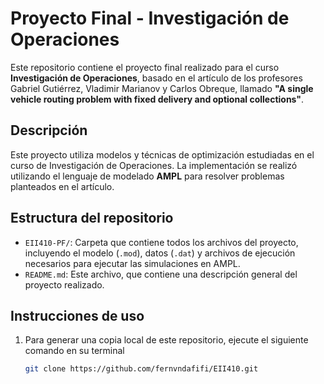 # Proyecto Final - Investigación de Operaciones

Este repositorio contiene el proyecto final realizado para el curso **Investigación de Operaciones**, basado en el artículo de los profesores Gabriel Gutiérrez, Vladimir Marianov y Carlos Obreque, llamado **"A single vehicle routing problem with fixed delivery and optional collections"**.

## Descripción

Este proyecto utiliza modelos y técnicas de optimización estudiadas en el curso de Investigación de Operaciones. La implementación se realizó utilizando el lenguaje de modelado **AMPL** para resolver problemas planteados en el artículo.

## Estructura del repositorio

- `EII410-PF/`: Carpeta que contiene todos los archivos del proyecto, incluyendo el modelo (`.mod`), datos (`.dat`) y archivos de ejecución necesarios para ejecutar las simulaciones en AMPL.
- `README.md`: Este archivo, que contiene una descripción general del proyecto realizado.

## Instrucciones de uso

1. Para generar una copia local de este repositorio, ejecute el siguiente comando en su terminal
   ```bash
   git clone https://github.com/fernvndafifi/EII410.git
